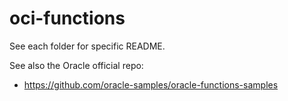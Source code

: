 # oci-functions

See each folder for specific README.

See also the Oracle official repo:
* https://github.com/oracle-samples/oracle-functions-samples
